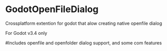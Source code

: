 # GodotOpenFileDialog
Crossplatform extention for godot that alow creating native openfile dialog

For Godot v3.4 only

#Includes openfile and openfolder dialog support, and some com features
